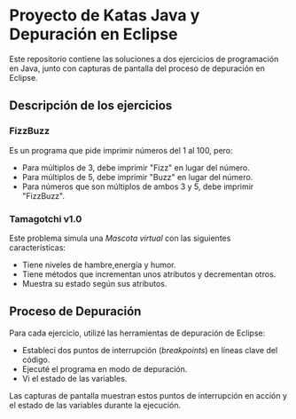 # Proyecto de Katas Java y Depuración en Eclipse

Este repositorio contiene las soluciones a dos ejercicios de programación en Java, junto con capturas de pantalla del proceso de depuración en Eclipse.

## Descripción de los ejercicios

### FizzBuzz

Es un programa que pide imprimir números del 1 al 100, pero:
- Para múltiplos de 3, debe imprimir "Fizz" en lugar del número.
- Para múltiplos de 5, debe imprimir "Buzz" en lugar del número.
- Para números que son múltiplos de ambos 3 y 5, debe imprimir "FizzBuzz".

### Tamagotchi v1.0

Este problema simula una *Mascota virtual* con las siguientes características:
- Tiene niveles de hambre,energía y humor.
- Tiene métodos que incrementan unos atributos y decrementan otros.
- Muestra su estado según sus atributos.

## Proceso de Depuración

Para cada ejercicio, utilizé las herramientas de depuración de Eclipse:
- Establecí dos puntos de interrupción (*breakpoints*) en líneas clave del código.
- Ejecuté el programa en modo de depuración.
- Vi el estado de las variables.

Las capturas de pantalla muestran estos puntos de interrupción en acción y el estado de las variables durante la ejecución.

